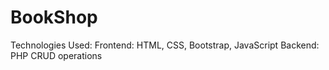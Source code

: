 # BookShop
Technologies Used:
  Frontend: HTML, CSS, Bootstrap, JavaScript
  Backend: PHP
CRUD operations
